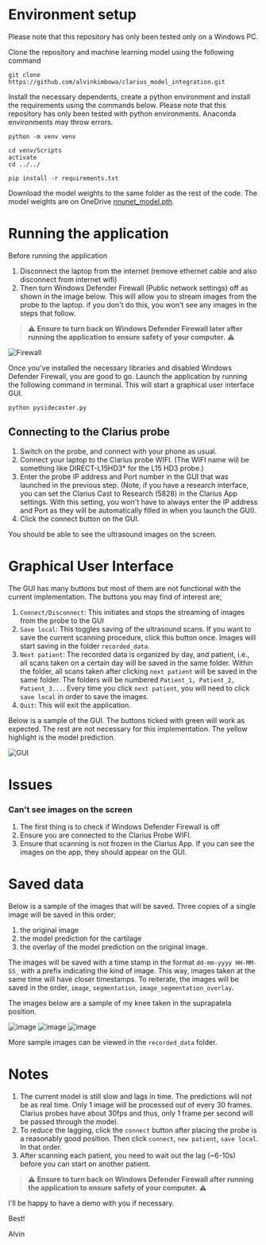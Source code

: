 # Environment setup
Please note that this repository has only been tested only on a Windows PC.

Clone the repository and machine learning model using the following command
```
git clone https://github.com/alvinkimbowa/clarius_model_integration.git
```

Install the necessary dependents, create a python environment and install the requirements using the commands below. Please note that this repository has only been tested with python environments. Anaconda environments may throw errors.

```
python -m venv venv

cd venv/Scripts
activate
cd ../../

pip install -r requirements.txt
```

Download the model weights to the same folder as the rest of the code. The model weights are on OneDrive [nnunet_model.pth](https://ubcca-my.sharepoint.com/:u:/g/personal/alvinbk_student_ubc_ca/EeNt5b_A10ZEjd5XniN97osBmknefOF9QTV4zNGz08nJIg?e=RaT8D2).

# Running the application
Before running the application
1) Disconnect the laptop from the internet (remove ethernet cable and also disconnect from internet wifi)
2) Then turn Windows Defender Firewall (Public network settings) off as shown in the image below. This will allow you to stream images from the probe to the laptop. if you don't do this, you won't see any images in the steps that follow.

> :warning: **Ensure to turn back on Windows Defender Firewall later after running the application to ensure safety of your computer.** :warning:

![Firewall](images/windows_firewall.PNG)


Once you've installed the necessary libraries and disabled Windows Defender Firewall, you are good to go. Launch the application by running the following command in terminal. This will start a graphical user interface GUI.

```
python pysidecaster.py
```

## Connecting to the Clarius probe
1) Switch on the probe, and connect with your phone as usual.
2) Connect your laptop to the Clarius probe WIFI.
(The WIFI name will be something like DIRECT-L15HD3* for the L15 HD3 probe.)
3) Enter the probe IP address and Port number in the GUI that was launched in the previous step. (Note, if you have a research interface, you can set the Clarius Cast to Research (5828) in the Clarius App settings. With this setting, you won't have to always enter the IP address and Port as they will be automatically filled in when you launch the GUI).
4) Click the connect button on the GUI.

You should be able to see the ultrasound images on the screen.

# Graphical User Interface
The GUI has many buttons but most of them are not functional with the current implementation. The buttons you may find of interest are;

1) `Connect/Disconnect`: This initiates and stops the streaming of images from the probe to the GUI
2) `Save local`: This toggles saving of the ultrasound scans. If you want to save the current scanning procedure, click this button once. Images will start saving in the folder `recorded_data`.
3) `Next patient`: The recorded data is organized by day, and patient, i.e., all scans taken on a certain day will be saved in the same folder. Within the folder, all scans taken after clicking `next patient` will be saved in the same folder. The folders will be numbered `Patient_1, Patient_2, Patient_3...`. Every time you click `next patient`, you will need to click `save local` in order to save the images.
4) `Quit`: This will exit the application.

Below is a sample of the GUI. The buttons ticked with green will work as expected. The rest are not necessary for this implementation. The yellow highlight is the model prediction.

![GUI](images/GUI.PNG)

# Issues
### Can't see images on the screen
1) The first thing is to check if Windows Defender Firewall is off
2) Ensure you are connected to the Clarius Probe WIFI.
2) Ensure that scanning is not frozen in the Clarius App. If you can see the images on the app, they should appear on the GUI.


# Saved data
Below is a sample of the images that will be saved. Three copies of a single image will be saved in this order;
1) the original image
2) the model prediction for the cartilage
3) the overlay of the model prediction on the original image.

The images will be saved with a time stamp in the format `dd-mm-yyyy HH-MM-SS_` with a prefix indicating the kind of image. This way, images taken at the same time will have closer timestamps. To reiterate, the images will be saved in the order, `image`, `segmentation`, `image_segmentation_overlay`.

The images below are a sample of my knee taken in the suprapatela position.

![image](recorded_data/2024-02-24/Patient_1/24-02-2024%2000-00-13_image.png) ![image](recorded_data/2024-02-24/Patient_1/24-02-2024%2000-00-14_segmentation.png) ![image](recorded_data/2024-02-24/Patient_1/24-02-2024%2000-00-15_image_segmentation_overlay.png)

More sample images can be viewed in the `recorded_data` folder.

# Notes
1) The current model is still slow and lags in time. The predictions will not be as real time. Only 1 image will be processed out of every 30 frames. Clarius probes have about 30fps and thus, only 1 frame per second will be passed through the model.
2) To reduce the lagging, click the `connect` button after placing the probe is a reasonably good position. Then click `connect`, `new patient`, `save local`. In that order.
3) After scanning each patient, you need to wait out the lag (~6-10s) before you can start on another patient.

> :warning: **Ensure to turn back on Windows Defender Firewall after running the application to ensure safety of your computer.** :warning:

I'll be happy to have a demo with you if necessary.

Best!

Alvin


